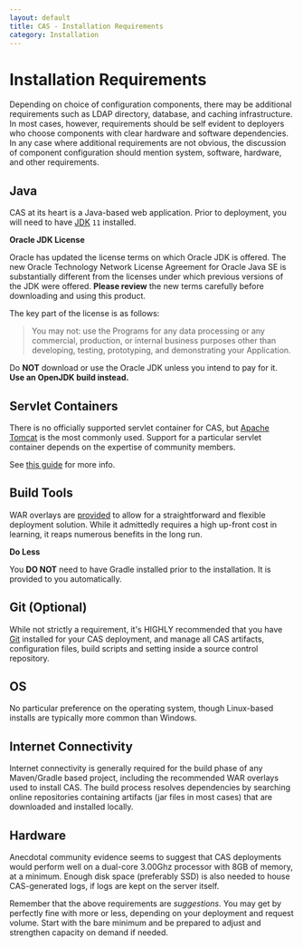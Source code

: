 ```yaml
---
layout: default
title: CAS - Installation Requirements
category: Installation
---
```


# Installation Requirements

Depending on choice of configuration components, there may be additional requirements such as LDAP directory,
database, and caching infrastructure. In most cases, however, requirements should be self evident to deployers who
choose components with clear hardware and software dependencies. In any case where additional requirements are
not obvious, the discussion of component configuration should mention system, software, hardware, and other
requirements.

## Java

CAS at its heart is a Java-based web application. Prior to deployment, 
you will need to have [JDK](https://openjdk.java.net/projects/jdk/11/) `11` installed.

<div class="alert alert-danger"><strong>Oracle JDK License</strong><p>
Oracle has updated the license terms on which Oracle JDK is offered. The new Oracle Technology Network License Agreement for Oracle Java SE is substantially different from the licenses under which previous versions of the JDK were offered. <b>Please review</b> the new terms carefully before downloading and using this product.</p></div>
  
The key part of the license is as follows:

> You may not: use the Programs for any data processing or any commercial, production, or internal business purposes other than developing, testing, prototyping, and demonstrating your Application.

Do **NOT** download or use the Oracle JDK unless you intend to pay for it. **Use an OpenJDK build instead.**

## Servlet Containers

There is no officially supported servlet container for CAS, but [Apache Tomcat](http://tomcat.apache.org/) is the most
commonly used. Support for a particular servlet container depends on the expertise of community members.

See [this guide](../installation/Configuring-Servlet-Container.html) for more info.

## Build Tools

WAR overlays are [provided](../installation/WAR-Overlay-Installation.html) to allow for a straightforward and flexible 
deployment solution. While it admittedly requires a high up-front cost in learning, it reaps numerous benefits in the long run. 

<div class="alert alert-info"><strong>Do Less</strong><p>
You <b>DO NOT</b> need to have Gradle installed prior to the installation. It is provided to you automatically.
</p></div>

## Git (Optional)

While not strictly a requirement, it's HIGHLY recommended that you have [Git](https://git-scm.com/downloads) installed for your CAS deployment,
and manage all CAS artifacts, configuration files, build scripts and setting inside a source control repository.

## OS

No particular preference on the operating system, though Linux-based installs are typically more common than Windows.

## Internet Connectivity

Internet connectivity is generally required for the build phase of any Maven/Gradle based project, including the 
recommended WAR overlays used to install CAS. The build process resolves dependencies by searching online repositories 
containing artifacts (jar files in most cases) that are downloaded and installed locally.

## Hardware

Anecdotal community evidence seems to suggest that CAS deployments would perform well on a dual-core 3.00Ghz 
processor with 8GB of memory, at a minimum. Enough disk space (preferably SSD) is also needed to house CAS-generated logs, if logs are kept on the server itself.

Remember that the above requirements are *suggestions*. You may get by perfectly fine with more or less, 
depending on your deployment and request volume. Start with the bare minimum and be prepared to adjust and strengthen capacity on demand if needed.
